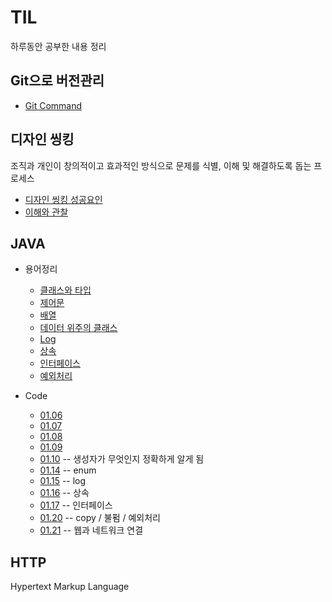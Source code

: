 # TIL
  하루동안 공부한 내용 정리
## Git으로 버전관리 
* [Git Command](./용어정리/12.31.txt)

## 디자인 씽킹
  조직과 개인이 창의적이고 효과적인 방식으로 문제를 식별, 이해 및 해결하도록 돕는 프로세스
* [디자인 씽킹 성공요인](./용어정리/01.02.md)
* [이해와 관찰](./01.02/이해와관찰_자료.xlsx)
  
## JAVA
* 용어정리
  - [클래스와 타입](./용어정리/01.03.md)
  - [제어문](./용어정리/제어문.md)
  - [배열](./용어정리/배열.md)
  - [데이터 위주의 클래스](./용어정리/데이터위주의클래스.md)
  - [Log](./용어정리/Log.md)
  - [상속](./용어정리/상속.md)
  - [인터페이스](./용어정리/인터페이스.md)
  - [예외처리](./용어정리/예외처리.md)

* Code
  - [01.06](./01.06/main/java/org/example)
  - [01.07](./01.07/main/java/org/example)
  - [01.08](./01.08/main/java/org/example)
  - [01.09](./01.09/main/java/org/example)
  - [01.10](./01.10/main/java/org/example)  -- 생성자가 무엇인지 정확하게 알게 됨
  - [01.14](./01.14/main/java/org/example)  -- enum
  - [01.15](./01.15) -- log
  - [01.16](./01.16) -- 상속
  - [01.17](./01.17) -- 인터페이스
  - [01.20](./01.20) -- copy / 불펌 / 예외처리
  - [01.21](./01.21) -- 웹과 네트워크 연결
 
## HTTP
  Hypertext Markup Language
  
    
